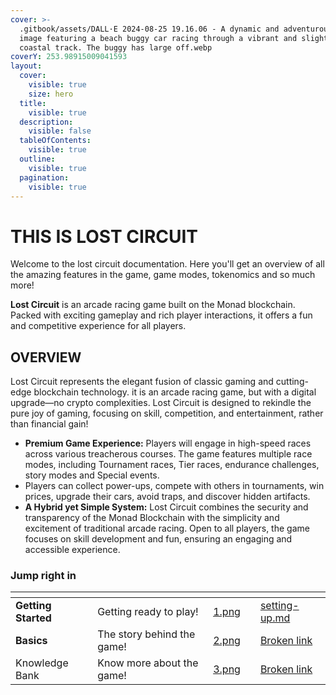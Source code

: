 ```yaml
---
cover: >-
  .gitbook/assets/DALL·E 2024-08-25 19.16.06 - A dynamic and adventurous banner
  image featuring a beach buggy car racing through a vibrant and slightly rugged
  coastal track. The buggy has large off.webp
coverY: 253.98915009041593
layout:
  cover:
    visible: true
    size: hero
  title:
    visible: true
  description:
    visible: false
  tableOfContents:
    visible: true
  outline:
    visible: true
  pagination:
    visible: true
---
```


# THIS IS  LOST CIRCUIT

Welcome to the lost circuit documentation. Here you'll get an overview of all the amazing features in the game, game modes, tokenomics and so much more!

**Lost Circuit** is an arcade racing game built on the Monad blockchain. Packed with exciting gameplay and rich player interactions, it offers a fun and competitive experience for all players.&#x20;

## OVERVIEW



Lost Circuit represents the elegant fusion of classic gaming and cutting-edge blockchain technology. it is an arcade racing  game, but with a digital upgrade—no crypto complexities.  Lost Circuit is designed to rekindle the pure joy of gaming, focusing on skill, competition, and entertainment, rather than financial gain!

* **Premium Game Experience:** Players will engage in high-speed races across various treacherous courses. The game features multiple race modes, including Tournament races, Tier races, endurance challenges, story modes and Special events.
* &#x20;Players can collect power-ups, compete with others in tournaments, win prices, upgrade their cars,  avoid traps, and discover hidden artifacts.
* **A Hybrid yet Simple System:** Lost Circuit combines the security and transparency of the Monad Blockchain with the simplicity and excitement of traditional arcade racing.  Open to all players, the game focuses on skill development and fun, ensuring an engaging and accessible experience.

### Jump right in

<table data-view="cards"><thead><tr><th></th><th></th><th data-hidden data-card-cover data-type="files"></th><th data-hidden></th><th data-hidden data-card-target data-type="content-ref"></th></tr></thead><tbody><tr><td><strong>Getting Started</strong></td><td>Getting ready to play!</td><td><a href=".gitbook/assets/1.png">1.png</a></td><td></td><td><a href="getting-started/setting-up.md">setting-up.md</a></td></tr><tr><td><strong>Basics</strong></td><td>The story behind the game!</td><td><a href=".gitbook/assets/2.png">2.png</a></td><td></td><td><a href="broken-reference">Broken link</a></td></tr><tr><td>Knowledge Bank</td><td>Know more about the game! </td><td><a href=".gitbook/assets/3.png">3.png</a></td><td></td><td><a href="broken-reference">Broken link</a></td></tr></tbody></table>
